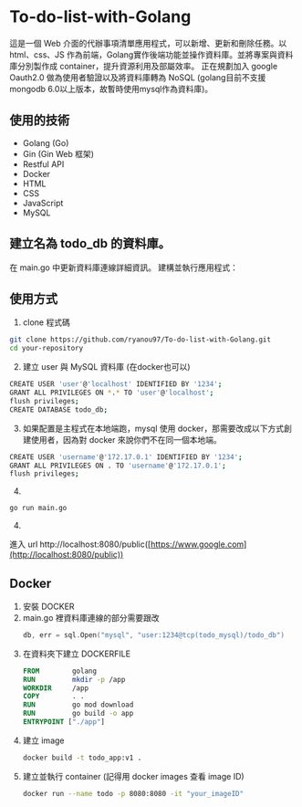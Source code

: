 # To-do-list-with-Golang
這是一個 Web 介面的代辦事項清單應用程式，可以新增、更新和刪除任務。以 html、css、JS 作為前端，Golang實作後端功能並操作資料庫。並將專案與資料庫分別製作成 container，提升資源利用及部屬效率。
正在規劃加入 google Oauth2.0 做為使用者驗證以及將資料庫轉為 NoSQL (golang目前不支援mongodb 6.0以上版本，故暫時使用mysql作為資料庫)。


## 使用的技術
- Golang (Go)
- Gin (Gin Web 框架)
- Restful API
- Docker
- HTML
- CSS
- JavaScript
- MySQL 


## 建立名為 todo_db 的資料庫。
在 main.go 中更新資料庫連線詳細資訊。
建構並執行應用程式：

## 使用方式
1. clone 程式碼
```bash
git clone https://github.com/ryanou97/To-do-list-with-Golang.git
cd your-repository
```

2. 建立 user 與 MySQL 資料庫 (在docker也可以)
```bash
CREATE USER 'user'@'localhost' IDENTIFIED BY '1234';
GRANT ALL PRIVILEGES ON *.* TO 'user'@'localhost';
flush privileges;
CREATE DATABASE todo_db; 
````

3. 如果配置是主程式在本地端跑，mysql 使用 docker，那需要改成以下方式創建使用者，因為對 docker 來說你們不在同一個本地端。
```bash
CREATE USER 'username'@'172.17.0.1' IDENTIFIED BY '1234';
GRANT ALL PRIVILEGES ON . TO 'username'@'172.17.0.1';
flush privileges;
````

4. 
```bash
go run main.go
```


4. 
進入 url http://localhost:8080/public([https://www.google.com](http://localhost:8080/public))

## Docker
1. 安裝 DOCKER
2. main.go 裡資料庫連線的部分需要跟改
   ```Go
   db, err = sql.Open("mysql", "user:1234@tcp(todo_mysql)/todo_db")
   ```
4. 在資料夾下建立 DOCKERFILE
   ```DOCKERFILE
   FROM        golang
   RUN         mkdir -p /app
   WORKDIR     /app
   COPY        . .
   RUN         go mod download
   RUN         go build -o app
   ENTRYPOINT ["./app"]
   ```
5. 建立 image
   ```bash
   docker build -t todo_app:v1 .
   ```
6. 建立並執行 container (記得用 docker images 查看 image ID)
   ```bash
   docker run --name todo -p 8080:8080 -it "your_imageID"
   ```
